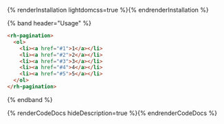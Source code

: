 {% renderInstallation lightdomcss=true %}{% endrenderInstallation %}

{% band header="Usage" %}
```html
<rh-pagination>
  <ol>
    <li><a href="#1">1</a></li>
    <li><a href="#2">2</a></li>
    <li><a href="#3">3</a></li>
    <li><a href="#4">4</a></li>
    <li><a href="#5">5</a></li>
  </ol>
</rh-pagination>
```
{% endband %}

{% renderCodeDocs hideDescription=true %}{% endrenderCodeDocs %}